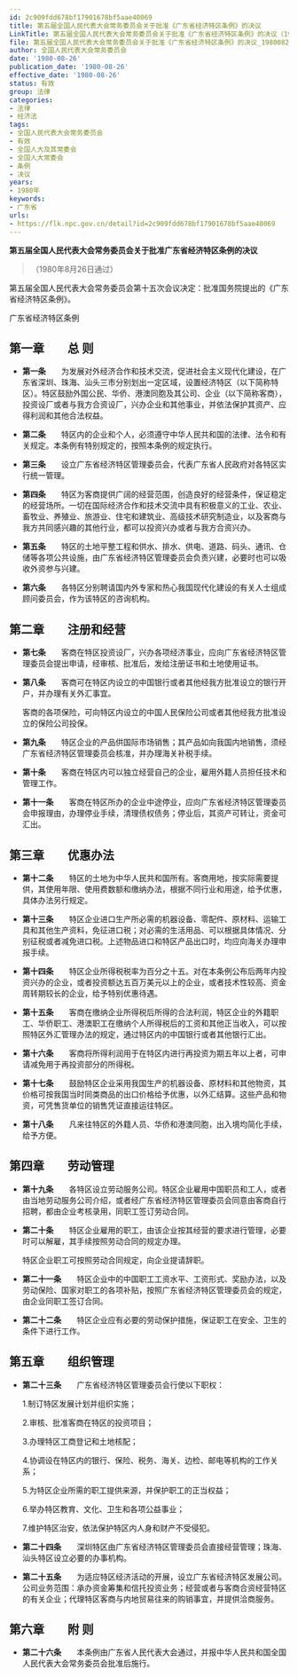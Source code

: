 ```yaml
---
id: 2c909fdd678bf17901678bf5aae40069
title: 第五届全国人民代表大会常务委员会关于批准《广东省经济特区条例》的决议
LinkTitle: 第五届全国人民代表大会常务委员会关于批准《广东省经济特区条例》的决议（1980）
file: 第五届全国人民代表大会常务委员会关于批准《广东省经济特区条例》的决议_19800826_2c909fdd678bf17901678bf5aae40069.docx
author: 全国人民代表大会常务委员会
date: '1980-08-26'
publication_date: '1980-08-26'
effective_date: '1980-08-26'
status: 有效
group: 法律
categories:
- 法律
- 经济法
tags:
- 全国人民代表大会常务委员会
- 有效
- 全国人大及其常委会
- 全国人大常委会
- 条例
- 决议
years:
- 1980年
keywords:
- 广东省
urls:
- https://flk.npc.gov.cn/detail?id=2c909fdd678bf17901678bf5aae40069
---
```


**第五届全国人民代表大会常务委员会关于批准广东省经济特区条例的决议**

> （1980年8月26日通过）

第五届全国人民代表大会常务委员会第十五次会议决定：批准国务院提出的《广东省经济特区条例》。

广东省经济特区条例

## 第一章　　总  则

- **第一条**　　为发展对外经济合作和技术交流，促进社会主义现代化建设，在广东省深圳、珠海、汕头三市分别划出一定区域，设置经济特区（以下简称特区）。特区鼓励外国公民、华侨、港澳同胞及其公司、企业（以下简称客商），投资设厂或者与我方合资设厂，兴办企业和其他事业，并依法保护其资产、应得利润和其他合法权益。

- **第二条**　　特区内的企业和个人，必须遵守中华人民共和国的法律、法令和有关规定。本条例有特别规定的，按照本条例的规定执行。

- **第三条**　　设立广东省经济特区管理委员会，代表广东省人民政府对各特区实行统一管理。

- **第四条**　　特区为客商提供广阔的经营范围，创造良好的经营条件，保证稳定的经营场所。一切在国际经济合作和技术交流中具有积极意义的工业、农业、畜牧业、养殖业、旅游业、住宅和建筑业、高级技术研究制造业，以及客商与我方共同感兴趣的其他行业，都可以投资兴办或者与我方合资兴办。

- **第五条**　　特区的土地平整工程和供水、排水、供电、道路、码头、通讯、仓储等各项公共设施，由广东省经济特区管理委员会负责兴建，必要时也可以吸收外资参与兴建。

- **第六条**　　各特区分别聘请国内外专家和热心我国现代化建设的有关人士组成顾问委员会，作为该特区的咨询机构。

## 第二章　　注册和经营

- **第七条**　　客商在特区投资设厂，兴办各项经济事业，应向广东省经济特区管理委员会提出申请，经审核、批准后，发给注册证书和土地使用证书。

- **第八条**　　客商可在特区内设立的中国银行或者其他经我方批准设立的银行开户，并办理有关外汇事宜。

  客商的各项保险，可向特区内设立的中国人民保险公司或者其他经我方批准设立的保险公司投保。

- **第九条**　　特区企业的产品供国际市场销售；其产品如向我国内地销售，须经广东省经济特区管理委员会核准，并办理海关补税手续。

- **第十条**　　客商在特区内可以独立经营自己的企业，雇用外籍人员担任技术和管理工作。

- **第十一条**　　客商在特区所办的企业中途停业，应向广东省经济特区管理委员会申报理由，办理停业手续，清理债权债务；停业后，其资产可转让，资金可汇出。

## 第三章　　优惠办法

- **第十二条**　　特区的土地为中华人民共和国所有。客商用地，按实际需要提供，其使用年限、使用费数额和缴纳办法，根据不同行业和用途，给予优惠，具体办法另行规定。

- **第十三条**　　特区企业进口生产所必需的机器设备、零配件、原材料、运输工具和其他生产资料，免征进口税；对必需的生活用品、可以根据具体情况、分别征税或者减免进口税。上述物品进口和特区产品出口时，均应向海关办理申报手续。

- **第十四条**　　特区企业所得税税率为百分之十五。对在本条例公布后两年内投资兴办的企业，或者投资额达五百万美元以上的企业，或者技术性较高、资金周转期较长的企业，给予特别优惠待遇。

- **第十五条**　　客商在缴纳企业所得税后所得的合法利润，特区企业的外籍职工、华侨职工、港澳职工在缴纳个人所得税后的工资和其他正当收入，可以按照特区外汇管理办法的规定，通过特区内的中国银行或者其他银行汇出。

- **第十六条**　　客商将所得利润用于在特区内进行再投资为期五年以上者，可申请减免用于再投资部分的所得税。

- **第十七条**　　鼓励特区企业采用我国生产的机器设备、原材料和其他物资，其价格可按我国当时同类商品的出口价格给予优惠，以外汇结算。这些产品和物资，可凭售货单位的销售凭证直接运往特区。

- **第十八条**　　凡来往特区的外籍人员、华侨和港澳同胞，出入境均简化手续，给予方便。

## 第四章　　劳动管理

- **第十九条**　　各特区设立劳动服务公司。特区企业雇用中国职员和工人，或者由当地劳动服务公司介绍，或者经广东省经济特区管理委员会同意由客商自行招聘，都由企业考核录用，同职工签订劳动合同。

- **第二十条**　　特区企业雇用的职工，由该企业按其经营的要求进行管理，必要时可以解雇，其手续按照劳动合同的规定办理。

  特区企业职工可按照劳动合同规定，向企业提请辞职。

- **第二十一条**　　特区企业中的中国职工工资水平、工资形式、奖励办法，以及劳动保险、国家对职工的各项补贴，按照广东省经济特区管理委员会的规定，由企业同职工签订合同。

- **第二十二条**　　特区企业应有必要的劳动保护措施，保证职工在安全、卫生的条件下进行工作。

## 第五章　　组织管理

- **第二十三条**　　广东省经济特区管理委员会行使以下职权：

  1.制订特区发展计划并组织实施；

  2.审核、批准客商在特区的投资项目；

  3.办理特区工商登记和土地核配；

  4.协调设在特区内的银行、保险、税务、海关、边检、邮电等机构的工作关系；

  5.为特区企业所需的职工提供来源，并保护职工的正当权益；

  6.举办特区教育、文化、卫生和各项公益事业；

  7.维护特区治安，依法保护特区内人身和财产不受侵犯。

- **第二十四条**　　深圳特区由广东省经济特区管理委员会直接经营管理；珠海、汕头特区设立必要的办事机构。

- **第二十五条**　　为适应特区经济活动的开展，设立广东省经济特区发展公司。公司业务范围：承办资金筹集和信托投资业务；经营或者与客商合资经营特区的有关企业；代理特区客商与内地贸易往来的购销事宜，并提供洽商服务。

## 第六章　　附  则

- **第二十六条**　　本条例由广东省人民代表大会通过，并报中华人民共和国全国人民代表大会常务委员会批准后施行。
